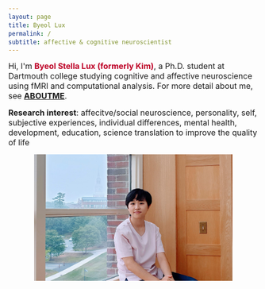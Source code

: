 ```yaml
---
layout: page
title: Byeol Lux
permalink: /
subtitle: affective & cognitive neuroscientist
---
```



<span style="font-size: 1rem !important;"> Hi, I'm </span><b><span style="font-size:1rem !important; color: #BD0026;">Byeol Stella Lux (formerly Kim)</span></b><span style="font-size: 1rem !important;">, a Ph.D. student at Dartmouth college studying cognitive and affective neuroscience using fMRI and computational analysis.
For more detail about me, see <a href="/aboutme"><b>ABOUTME</b></a>.

<span style="font-size: 1rem !important;"><b>Research interest</b>: affecitve/social neuroscience, personality, self, subjective experiences, individual differences, mental health, development, education, science translation to improve the quality of life</span>  


<center><img src="/assets/img/20220825_071932.jpg" width="400" align="center" /></center>